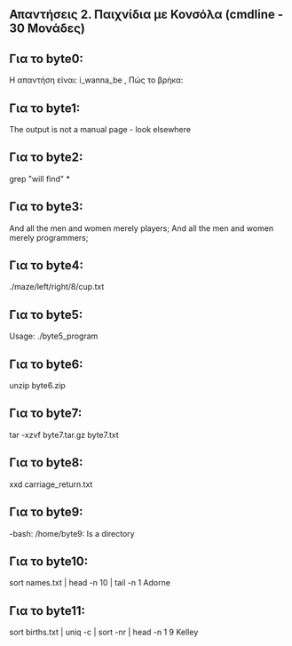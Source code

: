 ## Απαντήσεις 2. Παιχνίδια με Κονσόλα (cmdline - 30 Μονάδες)
## Για το byte0:
Η απαντήση είναι: i_wanna_be , Πώς το βρήκα: 
## Για το byte1: 
The output is not a manual page - look elsewhere
## Για το byte2: 
grep "will find" *
## Για το byte3: 
And all the men and women merely players;
       And all the men and women merely programmers;
## Για το byte4: 
./maze/left/right/8/cup.txt
## Για το byte5: 
Usage: ./byte5_program <SDI>
## Για το byte6: 
unzip byte6.zip
## Για το byte7: 
tar -xzvf byte7.tar.gz byte7.txt
## Για το byte8: 
xxd carriage_return.txt
## Για το byte9: 
-bash: /home/byte9: Is a directory
## Για το byte10: 
sort names.txt | head -n 10 | tail -n 1
        Adorne
## Για το byte11: 
sort births.txt | uniq -c | sort -nr | head -n 1
        9 Kelley

